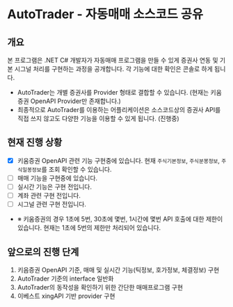 # AutoTrader - 자동매매 소스코드 공유

## 개요

본 프로그램은 .NET C# 개발자가 자동매매 프로그램을 만들 수 있게 증권사 연동 및 기본 시그널 처리를 구현하는 과정을 공개합니다.
각 기능에 대한 확인은 콘솔로 하게 됩니다.

- AutoTrader는 개별 증권사를 Provider 형태로 결합할 수 있습니다. (현재는 키움증권 OpenAPI Provider만 존재합니다.)
- 최종적으로 AutoTrader를 이용하는 어플리케이션은 소스코드상의 증권사 API를 직접 쓰지 않고도 다양한 기능을 이용할 수 있게 됩니다. (진행중)

## 현재 진행 상황

- [x] 키움증권 OpenAPI 관련 기능 구현중에 있습니다. 현재 `주식기본정보`, `주식분봉정보`, `주식일봉정보`를 조회 확인할 수 있습니다.
- [ ] 매매 기능을 구현중에 있습니다.
- [ ] 실시간 기능은 구현 전입니다.
- [ ] 계좌 관련 구현 전입니다.
- [ ] 시그널 관련 구현 전입니다.
- ※ 키움증권의 경우 1초에 5번, 30초에 몇번, 1시간에 몇번 API 호출에 대한 제한이 있습니다. 현재는 1초에 5번의 제한만 처리되어 있습니다.

## 앞으로의 진행 단계
1. 키음증권 OpenAPI 기준, 매매 및 실시간 기능(틱정보, 호가정보, 체결정보) 구현
1. AutoTrader 기준의 interface 일반화
1. AutoTrader의 동작성을 확인하기 위한 간단한 매매프로그램 구현
1. 이베스트 xingAPI 기반 provider 구현

